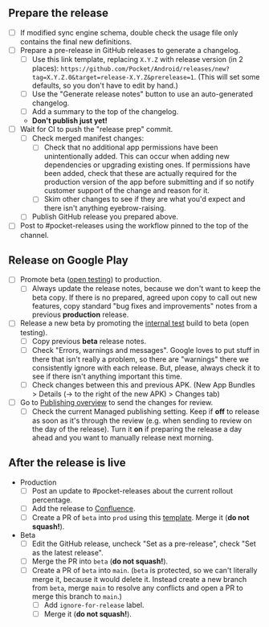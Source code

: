 ## Prepare the release
* [ ] If modified sync engine schema, double check the usage file only contains the final new definitions.
* [ ] Prepare a pre-release in GitHub releases to generate a changelog.
  * [ ] Use this link template, replacing `X.Y.Z` with release version (in 2 places): `https://github.com/Pocket/Android/releases/new?tag=X.Y.Z.0&target=release-X.Y.Z&prerelease=1`. (This will set some defaults, so you don't have to edit by hand.)
  * [ ] Use the "Generate release notes" button to use an auto-generated changelog.
  * [ ] Add a summary to the top of the changelog.
  * **Don't publish just yet!**
* [ ] Wait for CI to push the "release prep" commit.
  * [ ] Check merged manifest changes:
    * [ ] Check that no additional app permissions have been unintentionally added. This can occur when adding new dependencies or upgrading existing ones. If permissions have been added, check that these are actually required for the production version of the app before submitting and if so notify customer support of the change and reason for it.
    * [ ] Skim other changes to see if they are what you'd expect and there isn't anything eyebrow-raising.
  * [ ] Publish GitHub release you prepared above.
* [ ] Post to #pocket-releases using the workflow pinned to the top of the channel.

## Release on Google Play
* [ ] Promote beta ([open testing](https://play.google.com/console/u/0/developers/5995605107085635372/app/4974611608118969152/tracks/open-testing)) to production.
  * [ ] Always update the release notes, because we don't want to keep the beta copy. If there is no prepared, agreed upon copy to call out new features, copy standard "bug fixes and improvements" notes from a previous **production** release.
* [ ] Release a new beta by promoting the [internal test](https://play.google.com/console/u/0/developers/5995605107085635372/app/4974611608118969152/tracks/internal-testing) build to beta (open testing).
  * [ ] Copy previous **beta** release notes.
  * [ ] Check "Errors, warnings and messages". Google loves to put stuff in there that isn't really a problem, so there are "warnings" there we consistently ignore with each release. But, please, always check it to see if there isn't anything important this time.
  * [ ] Check changes between this and previous APK. (New App Bundles > Details (→ to the right of the new APK) > Changes tab)
* [ ] Go to [Publishing overview](https://play.google.com/console/u/0/developers/5995605107085635372/app/4974611608118969152/publishing) to send the changes for review.
  * [ ] Check the current Managed publishing setting. Keep if **off** to release as soon as it's through the review (e.g. when sending to review on the day of the release). Turn it **on** if preparing the release a day ahead and you want to manually release next morning.

## After the release is live
* Production
  * [ ] Post an update to #pocket-releases about the current rollout percentage.
  * [ ] Add the release to [Confluence](https://mozilla-hub.atlassian.net/wiki/spaces/PE/pages/665878545/Changelog+Releases+Pocket).
  * [ ] Create a PR of `beta` into `prod` using this [template](https://github.com/Pocket/Android/compare/prod...beta?quick_pull=1&title=X.Y.Z.0+Production&body=Updating+`prod`+to+match+the+newly+promoted+build.&labels=ignore-for-release). Merge it (**do not squash!**).
* Beta
  * [ ] Edit the GitHub release, uncheck "Set as a pre-release", check "Set as the latest release".
  * [ ] Merge the PR into `beta` (**do not squash!**).
  * [ ] Create a PR of `beta` into `main`. (`beta` is protected, so we can't literally merge it, because it would delete it. Instead create a new branch from `beta`, merge `main` to resolve any conflicts and open a PR to merge this branch to `main`.)
    * [ ] Add `ignore-for-release` label.
    * [ ] Merge it (**do not squash!**).
